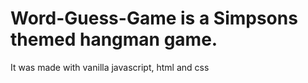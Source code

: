 # Word-Guess-Game is a Simpsons themed hangman game.

It was made with vanilla javascript, html and css

